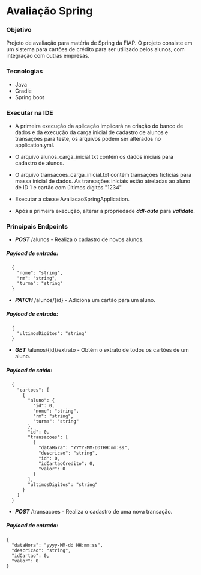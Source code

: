 # Avaliação Spring
### Objetivo
Projeto de avaliação para matéria de Spring da FIAP. 
O projeto consiste em um sistema para cartões de crédito para ser utilizado pelos alunos,
com integração com outras empresas. 

### Tecnologias
- Java
- Gradle
- Spring boot

### Executar na IDE

- A primeira execução da aplicação implicará na criação do banco de dados
e da execução da carga inicial de cadastro de alunos e transações para teste, 
os arquivos podem ser alterados no application.yml.

- O arquivo alunos_carga_inicial.txt contém os dados iniciais para cadastro de alunos.

- O arquivo transacoes_carga_inicial.txt contém transações fictícias para massa inicial de dados.
As transações iniciais estão atreladas ao aluno de ID 1 e cartão com últimos dígitos "1234".

- Executar a classe AvaliacaoSpringApplication.

- Após a primeira execução, alterar a propriedade ***ddl-auto*** para ***validate***.   

### Principais Endpoints

- ***POST*** /alunos - Realiza o cadastro de novos alunos.

##### Payload de entrada:
      {
        "nome": "string",
        "rm": "string",
        "turma": "string"
      }

- ***PATCH*** /alunos/{id} - Adiciona um cartão para um aluno.

##### Payload de entrada:
      {
        "ultimosDigitos": "string"
      }

- ***GET*** /alunos/{id}/extrato - Obtém o extrato de todos os cartões de um aluno.

##### Payload de saída:
      {
        "cartoes": [
          {
            "aluno": {
              "id": 0,
              "nome": "string",
              "rm": "string",
              "turma": "string"
            },
            "id": 0,
            "transacoes": [
              {
                "dataHora": "YYYY-MM-DDTHH:mm:ss",
                "descricao": "string",
                "id": 0,
                "idCartaoCredito": 0,
                "valor": 0
              }
            ],
            "ultimosDigitos": "string"
          }
        ]
      }
      
- ***POST*** /transacoes - Realiza o cadastro de uma nova transação.

##### Payload de entrada:
    {
      "dataHora": "yyyy-MM-dd HH:mm:ss",
      "descricao": "string",
      "idCartao": 0,
      "valor": 0
    }